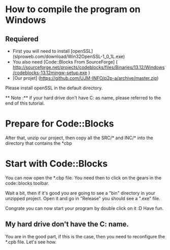 # How to compile the program on Windows

## Requiered 
- First you will need to install [openSSL] (slproweb.com/download/Win32OpenSSL-1_0_1L.exe)
- You also need [Code::Blocks From SourceForge] ( http://sourceforge.net/projects/codeblocks/files/Binaries/13.12/Windows/codeblocks-13.12mingw-setup.exe )
- [Our projet] (https://github.com/UJM-INFO/p2p-a/archive/master.zip)

Please install openSSL in the default directory. 

** Note :** if your hard drive don't have C: as name, please referred to the end of this tutorial.

# Prepare for Code::Blocks
After that, unzip our project, then copy all the SRC/* and INC/* into the directory that contains the *cbp

# Start with Code::Blocks
You can now open the *.cbp file.
You need then to click on the gears in the code::blocks toolbar.

Wait a bit, then if it's good you are going to see a "bin" directory in your unzipped project.
Open it and go in "Release" you should see a ".exe" file.

Congrate you can now start your program by double click on it :D
Have fun.


## My hard drive don't have the C: name.
You are in the good part, if this is the case, then you need to reconfigure the *.cpb file.
Let's see how.

